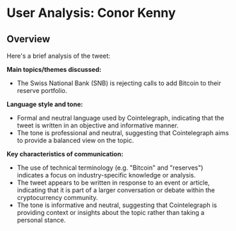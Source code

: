 # User Analysis: Conor Kenny

## Overview

Here's a brief analysis of the tweet:

**Main topics/themes discussed:**
- The Swiss National Bank (SNB) is rejecting calls to add Bitcoin to their reserve portfolio.

**Language style and tone:**
- Formal and neutral language used by Cointelegraph, indicating that the tweet is written in an objective and informative manner.
- The tone is professional and neutral, suggesting that Cointelegraph aims to provide a balanced view on the topic.

**Key characteristics of communication:**
- The use of technical terminology (e.g. "Bitcoin" and "reserves") indicates a focus on industry-specific knowledge or analysis.
- The tweet appears to be written in response to an event or article, indicating that it is part of a larger conversation or debate within the cryptocurrency community.
- The tone is informative and neutral, suggesting that Cointelegraph is providing context or insights about the topic rather than taking a personal stance.